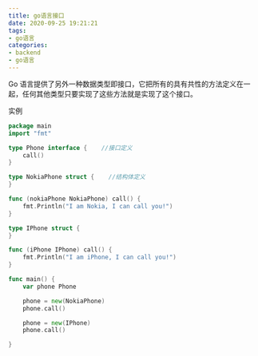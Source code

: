 ```yaml
---
title: go语言接口
date: 2020-09-25 19:21:21
tags:
- go语言
categories: 
- backend
- go语言
---
```

Go 语言提供了另外一种数据类型即接口，它把所有的具有共性的方法定义在一起，任何其他类型只要实现了这些方法就是实现了这个接口。

<!-- more -->
实例
```go
package main
import "fmt"

type Phone interface {    //接口定义
    call()
}

type NokiaPhone struct {    //结构体定义
}

func (nokiaPhone NokiaPhone) call() {
    fmt.Println("I am Nokia, I can call you!")
}

type IPhone struct {
}

func (iPhone IPhone) call() {
    fmt.Println("I am iPhone, I can call you!")
}

func main() {
    var phone Phone

    phone = new(NokiaPhone)
    phone.call()

    phone = new(IPhone)
    phone.call()

}
```

